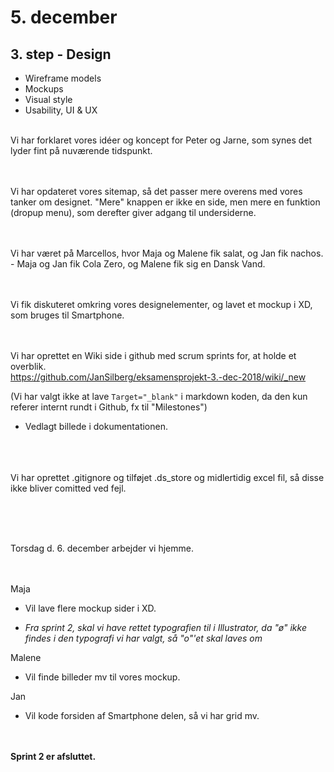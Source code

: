 # 5. december


## 3. step - Design
- Wireframe models
- Mockups
- Visual style
- Usability, UI & UX


<br>
Vi har forklaret vores idéer og koncept for Peter og Jarne, som synes det lyder fint på nuværende tidspunkt.

<br><br>
Vi har opdateret vores sitemap, så det passer mere overens med vores tanker om designet.
"Mere" knappen er ikke en side, men mere en funktion (dropup menu), som derefter giver adgang til undersiderne.

<br><br>
Vi har været på Marcellos, hvor Maja og Malene fik salat, og Jan fik nachos. - Maja og Jan fik Cola Zero, og Malene fik sig en Dansk Vand.

<br><br>
Vi fik diskuteret omkring vores designelementer, og lavet et mockup i XD, som bruges til Smartphone.

<br><br>
Vi har oprettet en Wiki side i github med scrum sprints for, at holde et overblik. <br>
https://github.com/JanSilberg/eksamensprojekt-3.-dec-2018/wiki/_new


(Vi har valgt ikke at lave `Target="_blank"` i markdown koden, da den kun referer internt rundt i Github, fx til "Milestones")

- Vedlagt billede i dokumentationen.

<br>
<br>
<br>
Vi har oprettet .gitignore og tilføjet .ds_store og midlertidig excel fil, så disse ikke bliver comitted ved fejl.

<br><br><br>

Torsdag d. 6. december arbejder vi hjemme.
<br><br><br>

Maja
- Vil lave flere mockup sider i XD.

- *Fra sprint 2, skal vi have rettet typografien til i Illustrator, da "ø" ikke findes i den typografi vi har valgt, så  "o"'et  skal laves om*


Malene
- Vil finde billeder mv til vores mockup.


Jan
- Vil kode forsiden af Smartphone delen, så vi har grid mv.

<br><br>
**Sprint 2 er afsluttet.**


